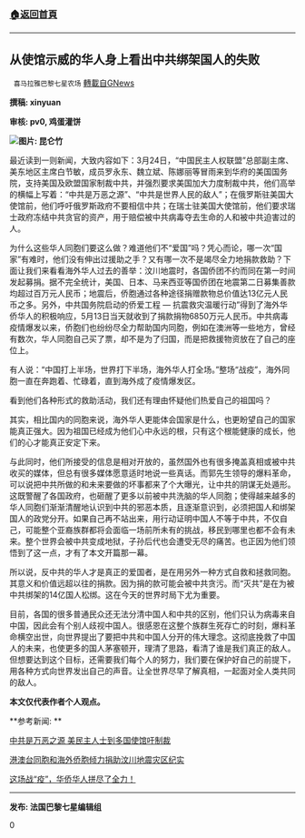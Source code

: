 ###  [:house:返回首頁](https://github.com/ourhimalayas/txt)
---

## 从使馆示威的华人身上看出中共绑架国人的失败
` 喜马拉雅巴黎七星农场` [轉載自GNews](https://gnews.org/zh-hans/1042483/)

**撰稿: xinyuan**

**审核: pv0, 鸡蛋灌饼**

![]()![](https://gnews.org/wp-content/uploads/2021/04/27c4dfb38f32a3cd.jpg)**图片: 昆仑竹**



最近读到一则新闻，大致内容如下：3月24日，“中国民主人权联盟”总部副主席、美东地区主席白节敏，成员罗永东、魏立斌、陈娜丽等冒雨来到华府的美国国务院，支持美国及欧盟国家制裁中共，并强烈要求美国加大力度制裁中共，他们高举的横幅上写着：“中共是万恶之源”、“中共是世界人民的敌人”；在俄罗斯驻美国大使馆前，他们呼吁俄罗斯政府不要相信中共；在瑞士驻美国大使馆前，他们要求瑞士政府冻结中共贪官的资产，用于赔偿被中共病毒夺去生命的人和被中共迫害过的人。

为什么这些华人同胞们要这么做？难道他们不“爱国”吗？凭心而论，哪一次“国家”有难时，他们没有伸出过援助之手？又有哪一次不是竭尽全力地捐款救助？下面让我们来看看海外华人过去的善举：汶川地震时，各国侨团不约而同在第一时间发起募捐。据不完全统计，美国、日本、马来西亚等国侨团在地震第二日募集善款均超过百万元人民币；地震后，侨胞通过各种途径捐赠款物总价值达13亿元人民币之多。另外，中共国务院启动的侨爱工程 — 抗震救灾温暖行动”得到了海外华侨华人的积极响应，5月13日当天就收到了捐款捐物6850万元人民币。中共病毒疫情爆发以来，侨胞们也纷纷尽全力帮助国内同胞，例如在澳洲等一些地方，曾经有数次，华人同胞自己买了票，却不是为了归国，而是把救援物资放在了自己的座位上。

有人说：“中国打上半场，世界打下半场，海外华人打全场。”整场“战疫”，海外同胞一直在奔跑着、忙碌着，直到海外成了疫情爆发区。

看到他们各种形式的救助活动，我们还有理由怀疑他们热爱自己的祖国吗？

其实，相比国内的同胞来说，海外华人更能体会国家是什么，也更盼望自己的国家能真正强大。因为祖国已经成为他们心中永远的根，只有这个根能健康的成长，他们的心才能真正安定下来。

与此同时，他们所接受的信息是相对开放的，虽然国外也有很多掩盖真相或被中共收买的媒体，但总有很多媒体愿意适时地说一些真话。而郭先生领导的爆料革命，可以说把中共所做的和未来要做的坏事都来了个大曝光，让中共的阴谋无处遁形。这既警醒了各国政府，也砸醒了更多以前被中共洗脑的华人同胞；使得越来越多的华人同胞们渐渐清醒地认识到中共的邪恶本质，且逐渐意识到，必须把国人和绑架国人的政党分开。如果自己再不站出来，用行动证明中国人不等于中共，不仅自己，可能整个亚裔族群都将会面临一场前所未有的挑战，移民到哪里也都不会有未来。整个世界会被中共变成地狱，子孙后代也会遭受无尽的痛苦。也正因为他们领悟到了这一点，才有了本文开篇那一幕。

所以说，反中共的华人才是真正的爱国者，是在用另外一种方式自救和拯救同胞。其意义和价值远超以往的捐款。因为捐的款可能会被中共贪污。而“灭共”是在为被中共绑架的14亿国人松绑。这在今天的世界时局下尤为重要。

目前，各国的很多普通民众还无法分清中国人和中共的区别，他们只认为病毒来自中国，因此会有个别人歧视中国人。很感恩在这整个族群生死存亡的时刻，爆料革命横空出世，向世界提出了要把中共和中国人分开的伟大理念。这彻底挽救了中国人的未来，也使更多的国人茅塞顿开，理清了思路，看清了谁是我们真正的敌人。但想要达到这个目标，还需要我们每个人的努力，我们要在保护好自己的前提下，用各种方式向世界发出自己的声音。让全世界尽早了解真相，一起面对全人类共同的敌人。



**本文仅代表作者个人观点。**

**参考新闻: **

[中共是万恶之源 美民主人士到多国使馆吁制裁](http://中共是万恶之源%20美民主人士到多国使馆吁制裁)

[港澳台同胞和海外侨胞倾力捐助汶川地震灾区纪实](http://港澳台同胞和海外侨胞倾力捐助汶川地震灾区纪实)

[这场战“疫”，华侨华人拼尽了全力！](http://这场战“疫”，华侨华人拼尽了全力！)

* * *

**发布: 法国巴黎七星编辑组**

0
